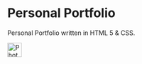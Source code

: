 # Personal Portfolio

Personal Portfolio written in HTML 5 & CSS.


<img src="https://i.postimg.cc/C1nTsYfS/231111.png" alt="Photo" width="32" align="center"> 

